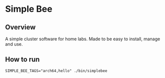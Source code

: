 # Simple Bee

## Overview

A simple cluster software for home labs. Made to be easy to install, manage and use.

## How to run
`SIMPLE_BEE_TAGS="arch64,hello" ./bin/simplebee`